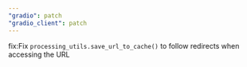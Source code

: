```yaml
---
"gradio": patch
"gradio_client": patch
---
```


fix:Fix `processing_utils.save_url_to_cache()` to follow redirects when accessing the URL
